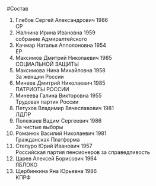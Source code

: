 #Состав
1. Глебов Сергей Александрович 1986   
    СР
2. Жалнина Ирина Ивановна 1959   
    собрание Адмиралтейского
3. Качмар Наталья Апполоновна 1954   
    ЕР
4. Максимов Дмитрий Николаевич 1985   
    СОЦИАЛЬНОЙ ЗАЩИТЫ
5. Максимова Нина Михайловна 1958   
    За женщин России
6. Минеев Дмитрий Николаевич 1985   
    ПАТРИОТЫ РОССИИ
7. Минеева Галина Викторовна 1955   
    Трудовая партия России
8. Петухов Владимир Вячеславович 1981   
    ЛДПР
9. Полежаев Вадим Сергеевич 1986   
    За чистые выборы
10. Романюк Василий Николаевич 1981   
    Гражданская Платформа
11. Степуро Юрий Иванович 1957   
    Российская партия пенсионеров за справедливость
12. Царев Алексей Борисович 1964   
    ЯБЛОКО
13. Щербинкина Яна Юрьевна 1986   
    КПРФ
